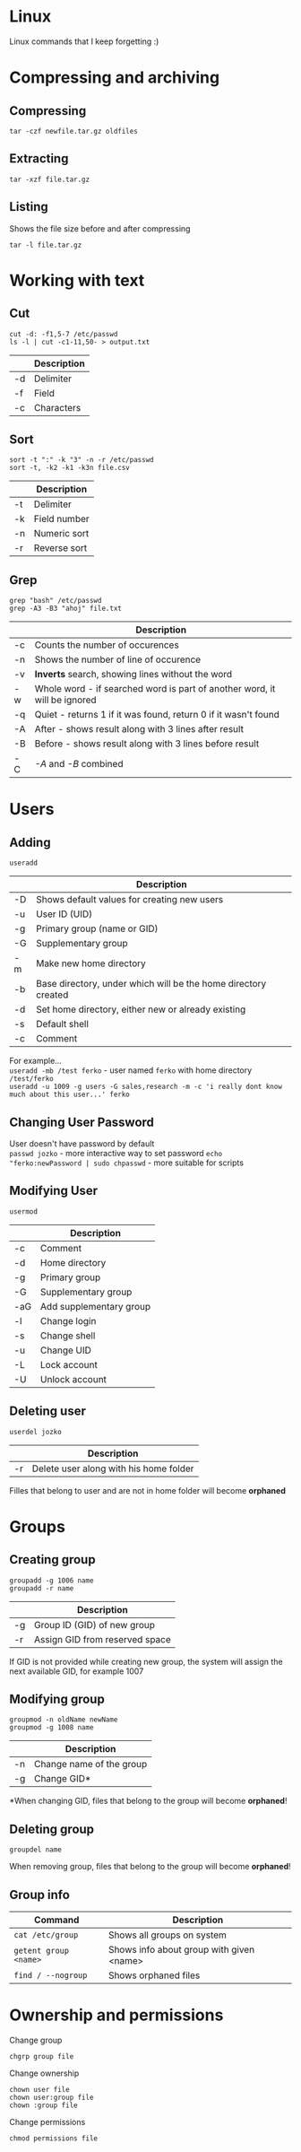 # Linux
Linux commands that I keep forgetting :)

# Compressing and archiving
## Compressing
```shell
tar -czf newfile.tar.gz oldfiles
```

## Extracting
```shell
tar -xzf file.tar.gz
```

## Listing
Shows the file size before and after compressing
```shell
tar -l file.tar.gz
```

# Working with text

## Cut
```shell
cut -d: -f1,5-7 /etc/passwd
ls -l | cut -c1-11,50- > output.txt
```

|     | Description |
| --- | ----------- |
| -d  | Delimiter   |
| -f  | Field       |
| -c  | Characters  |

## Sort
```shell
sort -t ":" -k "3" -n -r /etc/passwd
sort -t, -k2 -k1 -k3n file.csv
```

|     | Description  |
| --- | ------------ |
| -t  | Delimiter    |
| -k  | Field number |
| -n  | Numeric sort |
| -r  | Reverse sort |

## Grep
```shell
grep "bash" /etc/passwd
grep -A3 -B3 "ahoj" file.txt
```

|     | Description                                                               |
| --- | ------------------------------------------------------------------------- |
| -c  | Counts the number of occurences                                           |
| -n  | Shows the number of line of occurence                                     |
| -v  | **Inverts** search, showing lines without the word                        |
| -w  | Whole word - if searched word is part of another word, it will be ignored |
| -q  | Quiet - returns 1 if it was found, return 0 if it wasn't found            |
| -A  | After - shows result along with 3 lines after result                      |
| -B  | Before - shows result along with 3 lines before result                    |
| -C  | *-A* and *-B* combined                                                    |


# Users
## Adding
```shell
useradd
```

|     | Description                                                    |
| --- | -------------------------------------------------------------- |
| -D  | Shows default values for creating new users                    |
| -u  | User ID (UID)                                                  |
| -g  | Primary group (name or GID)                                    |
| -G  | Supplementary group                                            |
| -m  | Make new home directory                                        |
| -b  | Base directory, under which will be the home directory created |
| -d  | Set home directory, either new or already existing             |
| -s  | Default shell                                                  |
| -c  | Comment                                                        |
For example...  
`useradd -mb /test ferko` - user named `ferko` with home directory `/test/ferko`  
`useradd -u 1009 -g users -G sales,research -m -c 'i really dont know much about this user...' ferko` 

## Changing User Password
User doesn't have password by default  
`passwd jozko` - more interactive way to set password
`echo "ferko:newPassword | sudo chpasswd` - more suitable for scripts

## Modifying User
```shell
usermod
```

|     | Description             |
| --- | ----------------------- |
| -c  | Comment                 |
| -d  | Home directory          |
| -g  | Primary group           |
| -G  | Supplementary group     |
| -aG | Add supplementary group |
| -l  | Change login            |
| -s  | Change shell            |
| -u  | Change UID              |
| -L  | Lock account            |
| -U  | Unlock account          |

## Deleting user
```shell
userdel jozko
```

|     | Description                            |
| --- | -------------------------------------- |
| -r  | Delete user along with his home folder |
Filles that belong to user and are not in home folder will become **orphaned**

# Groups 
## Creating group

```shell
groupadd -g 1006 name
groupadd -r name
```

|     | Description                    |
| --- | ------------------------------ |
| -g  | Group ID (GID) of new group    |
| -r  | Assign GID from reserved space |
If GID is not provided while creating new group, the system will assign the next available GID, for example 1007

## Modifying group
```shell
groupmod -n oldName newName
groupmod -g 1008 name
```

|     | Description              |
| --- | ------------------------ |
| -n  | Change name of the group |
| -g  | Change GID\*             |
\*When changing GID, files that belong to the group will become **orphaned**!

## Deleting group
```shell
groupdel name
```
When removing group, files that belong to the group will become **orphaned**!

## Group info

| Command               | Description                                |
| --------------------- | ------------------------------------------ |
| `cat /etc/group`      | Shows all groups on system                 |
| `getent group <name>` | Shows info about group with given \<name\> |
| `find / --nogroup`    | Shows orphaned files                       |

# Ownership and permissions
Change group
```shell
chgrp group file
```

Change ownership
```shell
chown user file
chown user:group file
chown :group file
```

Change permissions
```shell
chmod permissions file
```


